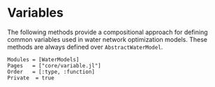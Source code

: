 # Variables
The following methods provide a compositional approach for defining common variables used in water network optimization models.
These methods are always defined over `AbstractWaterModel`.

```@autodocs
Modules = [WaterModels]
Pages   = ["core/variable.jl"]
Order   = [:type, :function]
Private  = true
```
